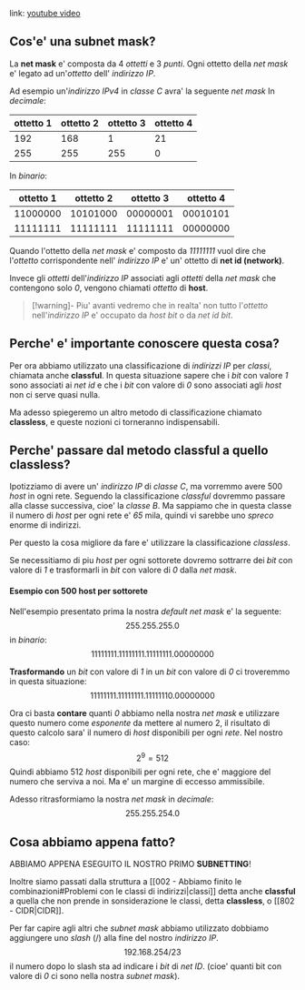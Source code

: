 link: [youtube video](https://youtu.be/oZGZRtaGyG8?si=T-XBCZ2LN2vNle0m)

## Cos'e' una subnet mask?
La **net mask** e' composta da 4 *ottetti* e 3 *punti*.
Ogni ottetto della *net mask* e' legato ad un'*ottetto* dell' *indirizzo IP*.

Ad esempio un'*indirizzo IPv4* in *classe C* avra' la seguente *net mask*
In *decimale*:

| ottetto 1 | ottetto 2 | ottetto 3 | ottetto 4 |
| --------- | --------- | --------- | --------- |
| 192       | 168       | 1         | 21        |
| 255       | 255       | 255       | 0         | 

In *binario*:

| ottetto 1 | ottetto 2 | ottetto 3 | ottetto 4 |
| --------- | --------- | --------- | --------- |
| 11000000  | 10101000  | 00000001  | 00010101  |
| 11111111  | 11111111  | 11111111  | 00000000  | 

Quando l'ottetto della *net mask* e' composto da *$11111111$* vuol dire che l'*ottetto* corrispondente nell' *indirizzo IP* e' un' ottetto di **net id (network)**.

Invece gli *ottetti* dell'*indirizzo IP* associati agli *ottetti* della *net mask* che contengono solo *$0$*, vengono chiamati *ottetto* di **host**. 

> [!warning]-
> Piu' avanti vedremo che in realta' non tutto l'*ottetto* nell'*indirizzo IP* e' occupato da  *host* *bit* o da *net id* *bit*. 

## Perche' e' importante conoscere questa cosa?
Per ora abbiamo utilizzato una classificazione di *indirizzi IP* per *classi*, chiamata anche **classful**.
In questa situazione sapere che i *bit* con valore *$1$* sono associati ai *net id* e che i *bit* con valore di *$0$* sono associati agli *host* non ci serve quasi nulla.

Ma adesso spiegeremo un altro metodo di classificazione chiamato **classless**, e queste nozioni ci torneranno indispensabili.
 

## Perche' passare dal metodo classful a quello classless?
Ipotizziamo di avere un' *indirizzo IP* di *classe C*, ma vorremmo avere $500$ *host* in ogni rete.
Seguendo la classificazione *classful* dovremmo passare alla classe successiva, cioe' la *classe B*.
Ma sappiamo che in questa classe il numero di *host* per ogni rete e' *$65$* mila, quindi vi sarebbe uno *spreco* enorme di indirizzi.

Per questo la cosa migliore da fare e' utilizzare la classificazione *classless*.

Se necessitiamo di piu *host* per ogni sottorete dovremo sottrarre dei *bit* con valore di *$1$* e trasformarli in *bit* con valore di *$0$* dalla *net mask*.

#### Esempio con 500 host per sottorete
Nell'esempio presentato prima la nostra *default net mask* e' la seguente:
$$255.255.255.0$$
in *binario*:
$$11111111.11111111.11111111.00000000$$

**Trasformando** un *bit* con valore di *$1$* in un *bit* con valore di *$0$* ci troveremmo in questa situazione:
$$11111111.11111111.11111110.00000000$$

Ora ci basta **contare** quanti *$0$* abbiamo nella nostra *net mask* e utilizzare questo numero come *esponente* da mettere al numero $2$, il risultato di questo calcolo sara' il numero di *host* disponibili per ogni *rete*.
Nel nostro caso:
$$2^9 = 512$$
Quindi abbiamo $512$ *host* disponibili per ogni rete, che e' maggiore del numero che serviva a noi. 
Ma e' un margine di eccesso ammissibile.

Adesso ritrasformiamo la nostra *net mask* in *decimale*:
$$255.255.254.0$$

## Cosa abbiamo appena fatto?
ABBIAMO APPENA ESEGUITO IL NOSTRO PRIMO **SUBNETTING**!

Inoltre siamo passati dalla struttura a [[002 - Abbiamo finito le combinazioni#Problemi con le classi di indirizzi|classi]] detta anche **classful** a quella che non prende in sonsiderazione le classi, detta **classless**, o [[802 - CIDR|CIDR]].

Per far capire agli altri che *subnet mask* abbiamo utilizzato dobbiamo aggiungere uno *slash* (/) alla fine del nostro *indirizzo IP*.
$$192.168.254/23$$
il numero dopo lo slash sta ad indicare i *bit* di *net ID*. (cioe' quanti bit con valore di *$0$* ci sono nella nostra *subnet mask*).

